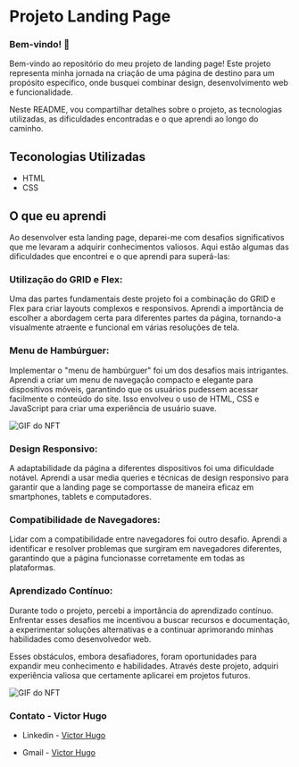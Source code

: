 # Projeto Landing Page

### Bem-vindo! 👋
Bem-vindo ao repositório do meu projeto de landing page! Este projeto representa minha jornada na criação de uma página de destino para um propósito específico, onde busquei combinar design, desenvolvimento web e funcionalidade. 

Neste README, vou compartilhar detalhes sobre o projeto, as tecnologias utilizadas, as dificuldades encontradas e o que aprendi ao longo do caminho.

## Teconologias Utilizadas
- HTML
- CSS

## O que eu aprendi
Ao desenvolver esta landing page, deparei-me com desafios significativos que me levaram a adquirir conhecimentos valiosos. Aqui estão algumas das dificuldades que encontrei e o que aprendi para superá-las:

### Utilização do GRID e Flex: 
Uma das partes fundamentais deste projeto foi a combinação do GRID e Flex para criar layouts complexos e responsivos. Aprendi a importância de escolher a abordagem certa para diferentes partes da página, tornando-a visualmente atraente e funcional em várias resoluções de tela.

### Menu de Hambúrguer: 
Implementar o "menu de hambúrguer" foi um dos desafios mais intrigantes. Aprendi a criar um menu de navegação compacto e elegante para dispositivos móveis, garantindo que os usuários pudessem acessar facilmente o conteúdo do site. Isso envolveu o uso de HTML, CSS e JavaScript para criar uma experiência de usuário suave.

<img src="./Animação mobile.gif" alt="GIF do NFT">

### Design Responsivo: 
A adaptabilidade da página a diferentes dispositivos foi uma dificuldade notável. Aprendi a usar media queries e técnicas de design responsivo para garantir que a landing page se comportasse de maneira eficaz em smartphones, tablets e computadores.

### Compatibilidade de Navegadores: 
Lidar com a compatibilidade entre navegadores foi outro desafio. Aprendi a identificar e resolver problemas que surgiram em navegadores diferentes, garantindo que a página funcionasse corretamente em todas as plataformas.

### Aprendizado Contínuo: 
Durante todo o projeto, percebi a importância do aprendizado contínuo. Enfrentar esses desafios me incentivou a buscar recursos e documentação, a experimentar soluções alternativas e a continuar aprimorando minhas habilidades como desenvolvedor web.

Esses obstáculos, embora desafiadores, foram oportunidades para expandir meu conhecimento e habilidades. Através deste projeto, adquiri experiência valiosa que certamente aplicarei em projetos futuros.

<img src="./Animação desktop.gif" alt="GIF do NFT">



### Contato - Victor Hugo

- Linkedin - [Victor Hugo](https://www.linkedin.com/in/victor-hugo-de-lima-ribeiro-03944a22a/)

- Gmail - [Victor Hugo](https://is.gd/email_victor_hugo)

